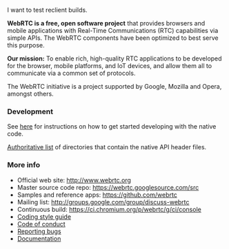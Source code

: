 I want to test reclient builds.









**WebRTC is a free, open software project** that provides browsers and mobile
applications with Real-Time Communications (RTC) capabilities via simple APIs.
The WebRTC components have been optimized to best serve this purpose.

**Our mission:** To enable rich, high-quality RTC applications to be
developed for the browser, mobile platforms, and IoT devices, and allow them
all to communicate via a common set of protocols.

The WebRTC initiative is a project supported by Google, Mozilla and Opera,
amongst others.

### Development

See [here][native-dev] for instructions on how to get started
developing with the native code.

[Authoritative list](native-api.md) of directories that contain the
native API header files.

### More info

 * Official web site: http://www.webrtc.org
 * Master source code repo: https://webrtc.googlesource.com/src
 * Samples and reference apps: https://github.com/webrtc
 * Mailing list: http://groups.google.com/group/discuss-webrtc
 * Continuous build: https://ci.chromium.org/p/webrtc/g/ci/console
 * [Coding style guide](g3doc/style-guide.md)
 * [Code of conduct](CODE_OF_CONDUCT.md)
 * [Reporting bugs](docs/bug-reporting.md)
 * [Documentation](g3doc/sitemap.md)

[native-dev]: https://webrtc.googlesource.com/src/+/main/docs/native-code/index.md

